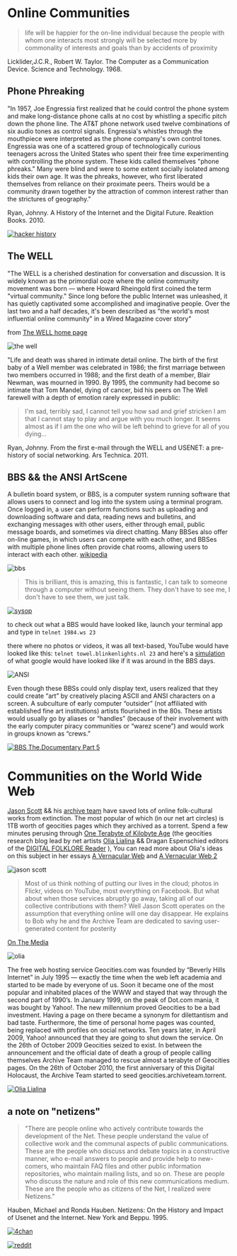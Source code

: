 # Online Communities

> life will be happier for the on-line individual because the people with whom one interacts most strongly will be selected more by commonality of interests and goals than by accidents of proximity

Licklider,J.C.R., Robert W. Taylor. The Computer as a Communication Device. Science and Technology. 1968.


## Phone Phreaking

"In 1957, Joe Engressia first realized that he could control the phone system and make long-distance phone calls at no cost by whistling a specific pitch down the phone line. The AT&T phone network used twelve combinations of six audio tones as control signals. Engressia's whistles through the mouthpiece were interpreted as the phone company's own control tones. Engressia was one of a scattered group of technologically curious teenagers across the United States who spent their free time experimenting with controlling the phone system. These kids called themselves "phone phreaks." Many were blind and were to some extent socially isolated among kids their own age. It was the phreaks, however, who first liberated themselves from reliance on their proximate peers. Theirs would be a community drawn together by the attraction of common interest rather than the strictures of geography."

Ryan, Johnny. A History of the Internet and the Digital Future. Reaktion Books. 2010.

[![hacker history](http://i3.ytimg.com/vi/jnI0ndIF6BI/hqdefault.jpg)](https://www.youtube.com/watch?v=jnI0ndIF6BI)


## The WELL

"The WELL is a cherished destination for conversation and discussion. It is widely known as the primordial ooze where the online community movement was born — where Howard Rheingold first coined the term "virtual community." Since long before the public Internet was unleashed, it has quietly captivated some accomplished and imaginative people. Over the last two and a half decades, it's been described as "the world's most influential online community" in a Wired Magazine cover story"

from [The WELL home page](https://www.well.com/about-2/)

![the well](images/thewell.jpg)

"Life and death was shared in intimate detail online. The birth of the first baby of a Well member was celebrated in 1986; the first marriage between two members occurred in 1988; and the first death of a member, Blair Newman, was mourned in 1990. By 1995, the community had become so intimate that Tom Mandel, dying of cancer, bid his peers on The Well farewell with a depth of emotion rarely expressed in public:

> I'm sad, terribly sad, I cannot tell you how sad and grief stricken I am that I cannot stay to play and argue with you much longer. It seems almost as if I am the one who will be left behind to grieve for all of you dying...

Ryan, Johnny. From the first e-mail through the WELL and USENET: a pre-history of social networking. Ars Technica. 2011.


## BBS && the ANSI ArtScene

A bulletin board system, or BBS, is a computer system running software that allows users to connect and log into the system using a terminal program. Once logged in, a user can perform functions such as uploading and downloading software and data, reading news and bulletins, and exchanging messages with other users, either through email, public message boards, and sometimes via direct chatting. Many BBSes also offer on-line games, in which users can compete with each other, and BBSes with multiple phone lines often provide chat rooms, allowing users to interact with each other. [wikipedia](https://en.wikipedia.org/wiki/Bulletin_board_system)

![bbs](images/bbs.png)

> This is brilliant, this is amazing, this is fantastic, I can talk to someone through a computer without seeing them. They don't have to see me, I don't have to see them, we just talk.

[![sysop](images/sysop.png)](https://www.youtube.com/watch?list=PLgE-9Sxs2IBVgJkY-1ZMj0tIFxsJ-vOkv&v=Up2qnhZzNss)

to check out what a BBS would have looked like, launch your terminal app and type in `telnet 1984.ws 23`

there where no photos or videos, it was all text-based, YouTube would have looked like this: `telnet towel.blinkenlights.nl 23` and here's a [simulation](https://www.masswerk.at/googleBBS/) of what google would have looked like if it was around in the BBS days.

![ANSI](images/ansi.jpg)

Even though these BBSs could only display text, users realized that they could create “art” by creatively placing ASCII and ANSI characters on a screen. A subculture of early computer “outsider” (not affiliated with established fine art institutions) artists flourished in the 80s. These artists would usually go by aliases or “handles” (because of their involvement with the early computer piracy communities or “warez scene”) and would work in groups known as “crews.”

[![BBS The.Documentary Part 5](http://i3.ytimg.com/vi/Zl9yejh92tc/hqdefault.jpg)](https://youtu.be/Zl9yejh92tc?t=171)

# Communities on the World Wide Web

[Jason Scott](http://www.textfiles.com/jason/) && his [archive team](https://www.archiveteam.org/index.php?title=Main_Page) have saved lots of online folk-cultural works from extinction. The most popular of which (in our net art circles) is 1TB worth of geocities pages which they archived as a torrent. Spend a few minutes perusing through [One Terabyte of Kilobyte Age](http://blog.geocities.institute/) (the geocities research blog lead by net artists [Olia Lialina](http://art.teleportacia.org/olia.html) && Dragan Espenschied editors of the [DIGITAL FOLKLORE Reader](http://digital-folklore.org/) ), You can read more about Olia's ideas on this subject in her essays [A Vernacular Web](http://art.teleportacia.org/observation/vernacular/) and [A Vernacular Web 2](http://contemporary-home-computing.org/vernacular-web-2/)

![jason scott](images/jasonscott.jpg)

> Most of us think nothing of putting our lives in the cloud; photos in Flickr, videos on YouTube, most everything on Facebook. But what about when those services abruptly go away, taking all of our collective contributions with them? Well Jason Scott operates on the assumption that everything online will one day disappear. He explains to Bob why he and the Archive Team are dedicated to saving user-generated content for posterity

[On The Media](http://www.onthemedia.org/people/jason-scott)

![olia](images/olialialina.png)

The free web hosting service Geocities.com was founded by “Beverly Hills Internet” in July 1995 — exactly the time when the web left academia and started to be made by everyone of us. Soon it became one of the most popular and inhabited places of the WWW and stayed that way through the second part of 1990’s. In January 1999, on the peak of Dot.com mania, it was bought by Yahoo!. The new millennium proved Geocities to be a bad investment. Having a page on there became a synonym for dilettantism and bad taste. Furthermore, the time of personal home pages was counted, being replaced with profiles on social networks. Ten years later, in April 2009, Yahoo! announced that they are going to shut down the service. On the 26th of October 2009 Geocities seized to exist. In between the announcement and the official date of death a group of people calling themselves Archive Team managed to rescue almost a terabyte of Geocities pages. On the 26th of October 2010, the first anniversary of this Digital Holocaust, the Archive Team started to seed geocities.archiveteam.torrent.

[![Olia Lialina](https://i3.ytimg.com/vi/KBrQCMz9uPA/maxresdefault.jpg)](https://youtu.be/KBrQCMz9uPA)


## a note on "netizens"

> "There are people online who actively contribute towards the development of the Net. These people understand the value of collective work and the communal aspects of public communications. These are the people who discuss and debate topics in a constructive manner, who e-mail answers to people and provide help to new-comers, who maintain FAQ files and other public information repositories, who maintain mailing lists, and so on. These are people who discuss the nature and role of this new communications medium. These are the people who as citizens of the Net, I realized were Netizens."

Hauben, Michael and Ronda Hauben. Netizens: On the History and Impact of Usenet and the Internet. New York and Beppu. 1995.

[![4chan](http://i3.ytimg.com/vi/a_1UEAGCo30/hqdefault.jpg)](https://www.youtube.com/watch?v=a_1UEAGCo30)

[![reddit](http://i3.ytimg.com/vi/fXGs_7Yted8/hqdefault.jpg)](https://www.youtube.com/watch?v=fXGs_7Yted8)
